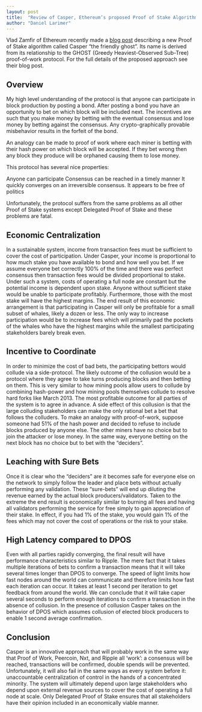 ```yaml
---
layout: post
title:  "Review of Casper, Ethereum’s proposed Proof of Stake Algorithm"
author: "Daniel Larimer"
---
```


Vlad Zamfir of Ethereum recently made a [blog post](https://blog.ethereum.org/2015/08/01/introducing-casper-friendly-ghost/) describing a new Proof of Stake algorithm called Casper “the friendly ghost”.   Its name is derived from its relationship to the GHOST (Greedy Heaviest-Observed Sub-Tree) proof-of-work protocol.  For the full details of the proposed approach see their blog post.

## Overview  

My high level understanding of the protocol is that anyone can participate in block production by posting a bond.  After posting a bond you have an opportunity to bet on which block will be included next.   The incentives are such that you make money by betting with the eventual consensus and lose money by betting against the consensus.   Any crypto-graphically provable misbehavior results in the forfeit of the bond.   

An analogy can be made to proof of work where each miner is betting with their hash power on which block will be accepted.  If they bet wrong then any block they produce will be orphaned causing them to lose money.   

This protocol has several nice properties:

Anyone can participate 
Consensus can be reached in a timely manner 
It quickly converges on an irreversible consensus. 
It appears to be free of politics 

Unfortunately, the protocol suffers from the same problems as all other Proof of Stake systems except Delegated Proof of Stake and these problems are fatal.

## Economic Centralization 
 
In a sustainable system, income from transaction fees must be sufficient to cover the cost of participation.   Under Casper, your income is proportional to how much stake you have available to bond and how well you bet.   If we assume everyone bet correctly 100% of the time and there was perfect consensus then transaction fees would be divided proportional to stake.   Under such a system, costs of operating a full node are constant but the potential income is dependent upon stake.   Anyone without sufficient stake would be unable to participate profitably.    Furthermore, those with the most stake will have the highest margins.  The end result of this economic arrangement is that participating in Casper will only be profitable for a small subset of whales, likely a dozen or less.   The only way to increase participation would be to increase fees which will primarily pad the pockets of the whales who have the highest margins while the smallest participating stakeholders barely break even. 

## Incentive to Coordinate 

In order to minimize the cost of bad bets, the participating bettors would collude via a side-protocol.  The likely outcome of the collusion would be a protocol where they agree to take turns producing blocks and then betting on them.   This is very similar to how mining pools allow users to collude by combining hash-power and how mining pools themselves collude to resolve hard forks like March 2013.    The most profitable outcome for all parties of the system is to agree in advance.   A side effect of this collusion is that the large colluding stakeholders can make the only rational bet a bet that follows the colluders.    To make an analogy with proof-of-work, suppose someone had 51% of the hash power and decided to refuse to include blocks produced by anyone else.   The other miners have no choice but to join the attacker or lose money.   In the same way, everyone betting on the next block has no choice but to bet with the “deciders”.   

## Leaching with Sure Bets 

Once it is clear who the “deciders” are it becomes safe for everyone else on the network to simply follow the leader and place bets without actually performing any validation.  These “sure-bets” will end up diluting the revenue earned by the actual block producers/validators.   Taken to the extreme the end result is economically similar to burning all fees and having all validators performing the service for free simply to gain appreciation of their stake.  In effect, if you had 1% of the stake, you would gain 1% of the fees which may not cover the cost of operations or the risk to your stake. 

## High Latency compared to DPOS 

Even with all parties rapidly converging, the final result will have performance characteristics similar to Ripple.   The mere fact that it takes multiple iterations of bets to confirm a transaction means that it will take several times longer than DPOS to converge.  The speed of light limits how fast nodes around the world can communicate and therefore limits how fast each iteration can occur.   It takes at least 1 second per iteration to get feedback from around the world.   We can conclude that it will take caper several seconds to perform enough iterations to confirm a transaction in the absence of collusion.    In the presence of collusion Casper takes on the behavior of DPOS which assumes collusion of elected block producers to enable 1 second average confirmation.  

## Conclusion 

Casper is an innovative approach that will probably work in the same way that Proof of Work, Peercoin, Nxt, and Ripple all ‘work’:  a consensus will be reached, transactions will be confirmed, double spends will be prevented.    Unfortunately, it will also fail in the same ways as every system before it:  unaccountable centralization of control in the hands of a concentrated minority.   The system will ultimately depend upon large stakeholders who depend upon external revenue sources to cover the cost of operating a full node at scale.   Only Delegated Proof of Stake ensures that all stakeholders have their opinion included in an economically viable manner.  

